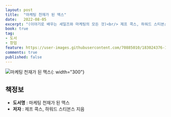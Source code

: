 ```yaml
---
layout: post
title:  "마케팅 천재가 된 맥스"
date:   2022-08-05
excerpt: "(이야기로 배우는 세일즈와 마케팅의 모든 것)<br/> 제프 콕스, 하워드 스티븐스 저"
book: true
tag:
- 도서
- 창업
feature: https://user-images.githubusercontent.com/70885010/183024376-1f9e0b46-0798-41e4-a19a-5ad79e72e67d.jpeg
comments: true
published: false
---
```


![마케팅 천재가 된 맥스](https://user-images.githubusercontent.com/70885010/183024376-1f9e0b46-0798-41e4-a19a-5ad79e72e67d.jpeg){: width="300"}


## 책정보
   - **도서명** : 마케팅 천재가 된 맥스
   - **저자** :  제프 콕스, 하워드 스티븐스 지음






